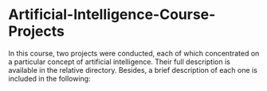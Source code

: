 # Artificial-Intelligence-Course-Projects

In this course, two projects were conducted, each of which concentrated on a particular concept of artificial intelligence. Their full description is available in the relative directory. Besides, a brief description of each one is included in the following:
